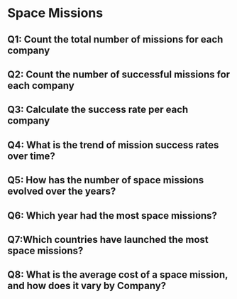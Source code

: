 # Space Missions

## Q1: Count the total number of missions for each company
## Q2: Count the number of successful missions for each company
## Q3: Calculate the success rate per each company
## Q4: What is the trend of mission success rates over time?
## Q5: How has the number of space missions evolved over the years?
## Q6: Which year had the most space missions?
## Q7:Which countries have launched the most space missions?
## Q8: What is the average cost of a space mission, and how does it vary by Company?
